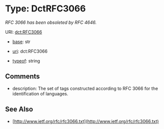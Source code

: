 # Type: DctRFC3066




_RFC 3066 has been obsoleted by RFC 4646._



URI: [dct:RFC3066](http://purl.org/dc/terms/RFC3066)

* [base](https://w3id.org/linkml/base): str

* [uri](https://w3id.org/linkml/uri): dct:RFC3066


* [typeof](https://w3id.org/linkml/typeof): string







## Comments

* description: The set of tags constructed according to RFC 3066 for the identification of languages.

## See Also

* [http://www.ietf.org/rfc/rfc3066.txt](http://www.ietf.org/rfc/rfc3066.txt)


